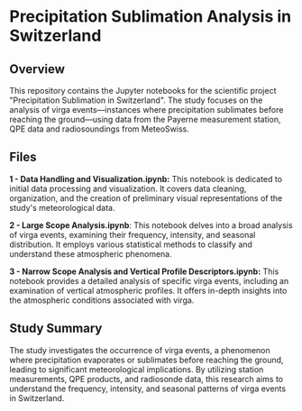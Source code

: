 # Precipitation Sublimation Analysis in Switzerland
## Overview
This repository contains the Jupyter notebooks for the scientific project "Precipitation Sublimation in Switzerland". The study focuses on the analysis of virga events—instances where precipitation sublimates before reaching the ground—using data from the Payerne measurement station, QPE data and radiosoundings from MeteoSwiss.

## Files
**1 - Data Handling and Visualization.ipynb:** This notebook is dedicated to initial data processing and visualization. It covers data cleaning, organization, and the creation of preliminary visual representations of the study's meteorological data.

**2 - Large Scope Analysis.ipynb**: This notebook delves into a broad analysis of virga events, examining their frequency, intensity, and seasonal distribution. It employs various statistical methods to classify and understand these atmospheric phenomena.

**3 - Narrow Scope Analysis and Vertical Profile Descriptors.ipynb:** This notebook provides a detailed analysis of specific virga events, including an examination of vertical atmospheric profiles. It offers in-depth insights into the atmospheric conditions associated with virga.

## Study Summary
The study investigates the occurrence of virga events, a phenomenon where precipitation evaporates or sublimates before reaching the ground, leading to significant meteorological implications. By utilizing station measurements, QPE products, and radiosonde data, this research aims to understand the frequency, intensity, and seasonal patterns of virga events in Switzerland.
